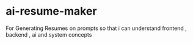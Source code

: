 # ai-resume-maker
For Generating Resumes on prompts so that i can understand frontend , backend , ai and system concepts
